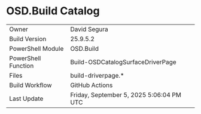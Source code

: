 ﻿# OSD.Build Catalog

| | |
|-|-|
| Owner | David Segura |
| Build Version | 25.9.5.2 |
| PowerShell Module | OSD.Build |
| PowerShell Function | Build-OSDCatalogSurfaceDriverPage |
| Files | build-driverpage.* |
| Build Workflow | GitHub Actions |
| Last Update | Friday, September 5, 2025 5:06:04 PM UTC |
